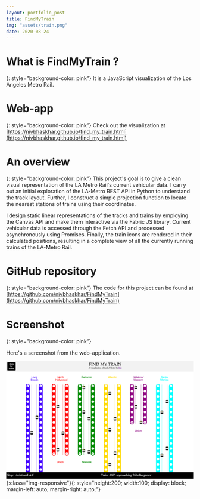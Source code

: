 ```yaml
---
layout: portfolio_post
title: FindMyTrain
img: "assets/train.png"
date: 2020-08-24
---
```


# What is FindMyTrain ?
{: style="background-color: pink"}
It is a JavaScript visualization of the Los Angeles Metro Rail.


# Web-app
{: style="background-color: pink"}
Check out the visualization at [https://nivbhaskhar.github.io/find_my_train.html](https://nivbhaskhar.github.io/find_my_train.html)

# An overview
{: style="background-color: pink"}
This project's goal is to give a clean visual representation of the LA Metro Rail's current vehicular data. I carry out an initial exploration of the LA-Metro REST API in Python to understand the track layout. Further, I construct a simple projection function to locate the nearest stations of trains using their coordinates. 

I design static linear representations of the tracks and trains by employing the Canvas API and make them interactive via the Fabric JS library. Current vehicular data is accessed through the Fetch API and processed asynchronously using Promises. Finally, the train icons are rendered in their calculated positions, resulting in a complete view of all the currently running trains of the LA-Metro Rail. 



# GitHub repository
{: style="background-color: pink"}
The code for this project can be found at [https://github.com/nivbhaskhar/FindMyTrain](https://github.com/nivbhaskhar/FindMyTrain)



# Screenshot
{: style="background-color: pink"}

Here's a screenshot from the web-application.

![Screenshot](/assets/train2.png){:class="img-responsive"}{: style="height:200; width:100; display: block; margin-left: auto; margin-right: auto;"} 




